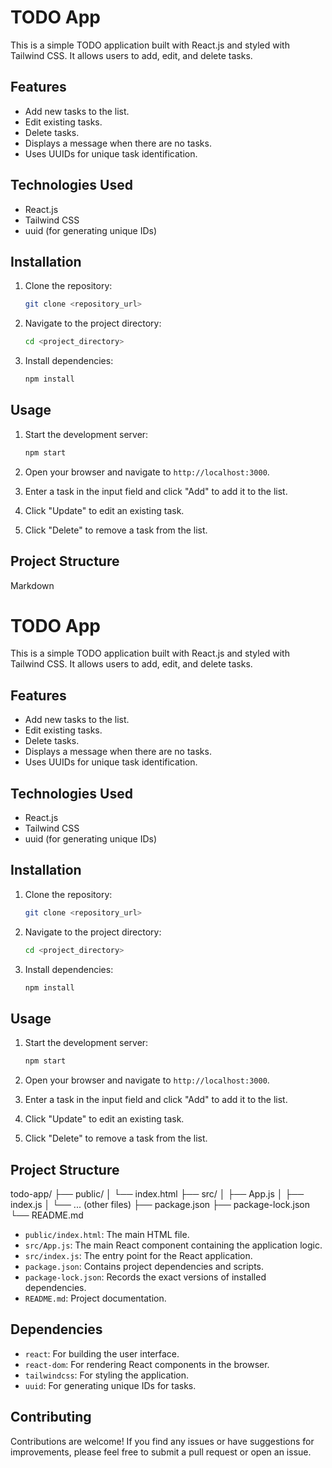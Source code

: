 # TODO App

This is a simple TODO application built with React.js and styled with Tailwind CSS. It allows users to add, edit, and delete tasks.

## Features

-   Add new tasks to the list.
-   Edit existing tasks.
-   Delete tasks.
-   Displays a message when there are no tasks.
-   Uses UUIDs for unique task identification.

## Technologies Used

-   React.js
-   Tailwind CSS
-   uuid (for generating unique IDs)

## Installation

1.  Clone the repository:

    ```bash
    git clone <repository_url>
    ```

2.  Navigate to the project directory:

    ```bash
    cd <project_directory>
    ```

3.  Install dependencies:

    ```bash
    npm install
    ```

## Usage

1.  Start the development server:

    ```bash
    npm start
    ```

2.  Open your browser and navigate to `http://localhost:3000`.

3.  Enter a task in the input field and click "Add" to add it to the list.

4.  Click "Update" to edit an existing task.

5.  Click "Delete" to remove a task from the list.

## Project Structure
Markdown

# TODO App

This is a simple TODO application built with React.js and styled with Tailwind CSS. It allows users to add, edit, and delete tasks.

## Features

-   Add new tasks to the list.
-   Edit existing tasks.
-   Delete tasks.
-   Displays a message when there are no tasks.
-   Uses UUIDs for unique task identification.

## Technologies Used

-   React.js
-   Tailwind CSS
-   uuid (for generating unique IDs)

## Installation

1.  Clone the repository:

    ```bash
    git clone <repository_url>
    ```

2.  Navigate to the project directory:

    ```bash
    cd <project_directory>
    ```

3.  Install dependencies:

    ```bash
    npm install
    ```

## Usage

1.  Start the development server:

    ```bash
    npm start
    ```

2.  Open your browser and navigate to `http://localhost:3000`.

3.  Enter a task in the input field and click "Add" to add it to the list.

4.  Click "Update" to edit an existing task.

5.  Click "Delete" to remove a task from the list.

## Project Structure

todo-app/
├── public/
│   └── index.html
├── src/
│   ├── App.js
│   ├── index.js
│   └── ... (other files)
├── package.json
├── package-lock.json
└── README.md

-   `public/index.html`: The main HTML file.
-   `src/App.js`: The main React component containing the application logic.
-   `src/index.js`: The entry point for the React application.
-   `package.json`: Contains project dependencies and scripts.
-   `package-lock.json`: Records the exact versions of installed dependencies.
-   `README.md`: Project documentation.

## Dependencies

-   `react`: For building the user interface.
-   `react-dom`: For rendering React components in the browser.
-   `tailwindcss`: For styling the application.
-   `uuid`: For generating unique IDs for tasks.

## Contributing

Contributions are welcome! If you find any issues or have suggestions for improvements, please feel free to submit a pull request or open an issue.
